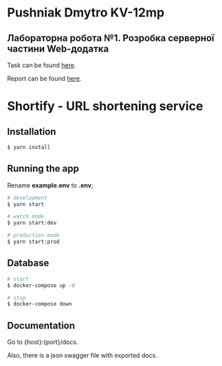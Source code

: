 # Pushniak Dmytro KV-12mp
## Лабораторна робота №1. Розробка серверної частини Web-додатка

Task can be found [here](https://docs.google.com/presentation/d/1b9wo04HCWk_oL3dCuiV7YYZ_aaDBpG0pv3AMYq_9Dsw/edit#slide=id.gbc28739f99_0_164).

Report can be found [here](https://docs.google.com/document/d/1zTSW_qMtLtZx4yD-8x0D3lgyjtifooMf958CJr4LoMo/edit?usp=sharing).

# Shortify - URL shortening service

## Installation

```bash
$ yarn install
```

## Running the app

Rename <b>example.env</b> to <b>.env</b>;

```bash
# development
$ yarn start

# watch mode
$ yarn start:dev

# production mode
$ yarn start:prod
```


## Database

```bash
# start
$ docker-compose up -d

# stop
$ docker-compose down
```

## Documentation

Go to {host}:{port}/docs. 

Also, there is a json swagger file with exported docs.
